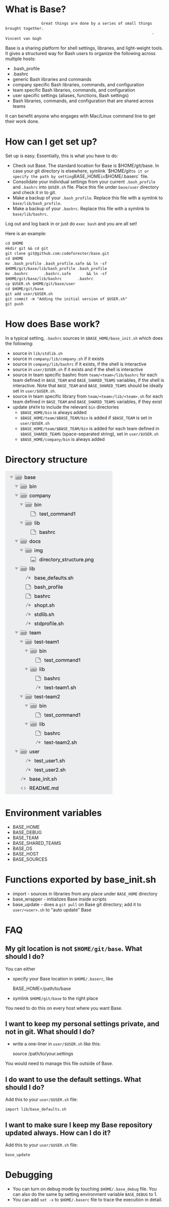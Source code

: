 # **What is Base?**

```
                Great things are done by a series of small things brought together.
                                                                 - Vincent van Gogh
```
Base is a sharing platform for shell settings, libraries, and light-weight tools. It gives a structured way for Bash users to organize the following across multiple hosts:

* .bash_profile
* .bashrc
* generic Bash libraries and commands
* company specific Bash libraries, commands, and configuration
* team specific Bash libraries, commands, and configuration
* user specific settings (aliases, functions, Bash settings)
* Bash libraries, commands, and configuration that are shared across teams

It can benefit anyone who engages with Mac/Linux command line to get their work done.

# **How can I get set up?**

Set up is easy.  Essentially, this is what you have to do:

* Check out Base. The standard location for Base is $HOME/git/base.  In case your git directory is elsewhere, symlink `$HOME/git` to it or specify the path by setting `BASE_HOME` in `$HOME/.baserc` file.
* Consolidate your individual settings from your current `.bash_profile` and `.bashrc` into `$USER.sh` file.  Place this file under `base/user` directory and check it in to git.
* Make a backup of your `.bash_profile`.  Replace this file with a symlink to `base/lib/bash_profile`.
* Make a backup of your `.bashrc`.  Replace this file with a symlink to `base/lib/bashrc`.

Log out and log back in or just do `exec bash` and you are all set!

Here is an example:

    cd $HOME
    mkdir git && cd git
    git clone git@github.com:codeforester/base.git
    cd $HOME
    mv .bash_profile .bash_profile.safe && ln -sf $HOME/git/base/lib/bash_profile .bash_profile
    mv .bashrc       .bashrc.safe       && ln -sf $HOME/git/base/lib/bashrc       .bashrc
    cp $USER.sh $HOME/git/base/user
    cd $HOME/git/base
    git add user/$USER.sh
    git commit -m "Adding the initial version of $USER.sh"
    git push
    
# **How does Base work?**

In a typical setting, `.bashrc` sources in `$BASE_HOME/base_init.sh` which does the following:

* source in `lib/stdlib.sh`
* source in `company/lib/company.sh` if it exists
* source in `company/lib/bashrc` if it exists, if the shell is interactive
* source in `user/$USER.sh` if it exists and if the shell is interactive
* source in team specific bashrc from `team/<team>/lib/bashrc` for each team defined in `BASE_TEAM` and `BASE_SHARED_TEAMS` variables, if the shell is interactive.  Note that `BASE_TEAM` and `BASE_SHARED_TEAMS` should be ideally set in `user/$USER.sh`.
* source in team specific library from `team/<team>/lib/<team>.sh` for each team defined in `BASE_TEAM` and `BASE_SHARED_TEAMS` variables, if they exist
* update `$PATH` to include the relevant `bin` directories
    * `$BASE_HOME/bin` is always added
    * `$BASE_HOME/team/$BASE_TEAM/bin` is added if `$BASE_TEAM` is set in `user/$USER.sh`
    * `$BASE_HOME/team/$BASE_TEAM/bin` is added for each team defined in `$BASE_SHARED_TEAMS` (space-separated string), set in `user/$USER.sh`
    * `$BASE_HOME/company/bin` is always added

# **Directory structure**

[![Screenshot of directory structure](./docs/img/directory_structure.png)](./docs/img/directory_structure.png)

# **Environment variables**

* BASE_HOME
* BASE_DEBUG
* BASE_TEAM
* BASE_SHARED_TEAMS
* BASE_OS
* BASE_HOST
* BASE_SOURCES

# **Functions exported by base_init.sh**

* import       - sources in libraries from any place under `BASE_HOME` directory
* base_wrapper - initializes Base inside scripts
* base_update  - does a `git pull` on Base git directory; add it to `user/<user>.sh` to "auto update" Base

# **FAQ**

## My git location is not `$HOME/git/base`.  What should I do?

You can either

* specify your Base location in `$HOME/.baserc`, like
      
  BASE_HOME=/path/to/base

* symlink `$HOME/git/base` to the right place

You need to do this on every host where you want Base.

## I want to keep my personal settings private, and not in git.  What should I do?

* write a one-liner in `user/$USER.sh` like this:

    source /path/to/your.settings

You would need to manage this file outside of Base.

## I do want to use the default settings.  What should I do?

Add this to your `user/$USER.sh` file:

    import lib/base_defaults.sh

## I want to make sure I keep my Base repository updated always.  How can I do it?

Add this to your `user/$USER.sh` file:

    base_update

# **Debugging**

* You can turn on debug mode by touching `$HOME/.base_debug` file.  You can also do the same by setting environment variable `BASE_DEBUG` to 1.
* You can add `set -x` to `$HOME/.baserc` file to trace the execution in detail.
